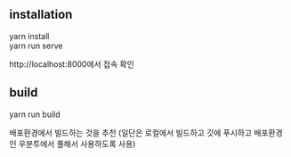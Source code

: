 ## installation
yarn install      
yarn run serve

http://localhost:8000에서 접속 확인

## build
yarn run build 

배포환경에서 빌드하는 것을 추천
(일단은 로컬에서 빌드하고 깃에 푸시하고 배포환경인 우분투에서 풀해서 사용하도록 사용)